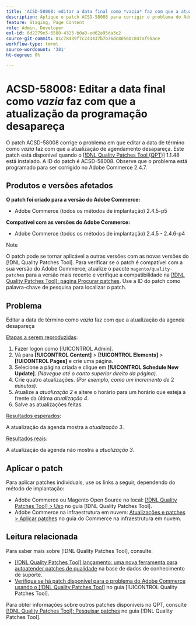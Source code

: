 ```yaml
---
title: 'ACSD-58008: editar a data final como *vazia* faz com que a atualização da programação desapareça'
description: Aplique o patch ACSD-58008 para corrigir o problema do Adobe Commerce em que editar a data de término como *vazia* faz com que a atualização de agendamento desapareça.
feature: Staging, Page Content
role: Admin, Developer
exl-id: 6d2279e5-6580-4325-b0a8-ed62a95da3c2
source-git-commit: 81c78439f7c243437b7b76dc80560c847af95ace
workflow-type: tm+mt
source-wordcount: '381'
ht-degree: 0%

---
```


# ACSD-58008: Editar a data final como *vazia* faz com que a atualização da programação desapareça

O patch ACSD-58008 corrige o problema em que editar a data de término como *vazia* faz com que a atualização de agendamento desapareça. Este patch está disponível quando o [[!DNL Quality Patches Tool (QPT)]](https://experienceleague.adobe.com/en/docs/commerce-knowledge-base/kb/announcements/commerce-announcements/magento-quality-patches-released-new-tool-to-self-serve-quality-patches) 1.1.48 está instalado. A ID do patch é ACSD-58008. Observe que o problema está programado para ser corrigido no Adobe Commerce 2.4.7.

## Produtos e versões afetados

**O patch foi criado para a versão do Adobe Commerce:**

* Adobe Commerce (todos os métodos de implantação) 2.4.5-p5

**Compatível com as versões do Adobe Commerce:**

* Adobe Commerce (todos os métodos de implantação) 2.4.5 - 2.4.6-p4

>[!NOTE]
>
>O patch pode se tornar aplicável a outras versões com as novas versões do [!DNL Quality Patches Tool]. Para verificar se o patch é compatível com a sua versão do Adobe Commerce, atualize o pacote `magento/quality-patches` para a versão mais recente e verifique a compatibilidade na [[!DNL Quality Patches Tool]: página Procurar patches](https://experienceleague.adobe.com/tools/commerce-quality-patches/index.html). Use a ID do patch como palavra-chave de pesquisa para localizar o patch.

## Problema

Editar a data de término como *vazia* faz com que a atualização da agenda desapareça

<u>Etapas a serem reproduzidas</u>:

1. Fazer logon como [!UICONTROL Admin].
1. Vá para **[!UICONTROL Content]** > **[!UICONTROL Elements]** > **[!UICONTROL Pages]** e crie uma página.
1. Selecione a página criada e clique em **[!UICONTROL Schedule New Update]**. *(Navegue até o canto superior direito da página)*.
1. Crie quatro atualizações. *(Por exemplo, como um incremento de* 2 *minutos)*.
1. Atualize a *atualização 2* e altere o horário para um horário que esteja à frente da última *atualização 4*.
1. Salve as atualizações feitas.

<u>Resultados esperados</u>:

A atualização da agenda mostra a *atualização 3*.

<u>Resultados reais</u>:

A atualização da agenda não mostra a *atualização 3*.

## Aplicar o patch

Para aplicar patches individuais, use os links a seguir, dependendo do método de implantação:

* Adobe Commerce ou Magento Open Source no local: [[!DNL Quality Patches Tool] > Uso](/help/tools/quality-patches-tool/usage.md) no guia [!DNL Quality Patches Tool].
* Adobe Commerce na infraestrutura em nuvem: [Atualizações e patches > Aplicar patches](https://experienceleague.adobe.com/docs/commerce-cloud-service/user-guide/develop/upgrade/apply-patches.html) no guia do Commerce na infraestrutura em nuvem.

## Leitura relacionada

Para saber mais sobre [!DNL Quality Patches Tool], consulte:

* [[!DNL Quality Patches Tool] lançamento: uma nova ferramenta para autoatender patches de qualidade](https://experienceleague.adobe.com/en/docs/commerce-knowledge-base/kb/announcements/commerce-announcements/magento-quality-patches-released-new-tool-to-self-serve-quality-patches) na base de dados de conhecimento de suporte.
* [Verifique se há patch disponível para o problema do Adobe Commerce usando o  [!DNL Quality Patches Tool]](/help/tools/quality-patches-tool/patches-available-in-qpt/check-patch-for-magento-issue-with-magento-quality-patches.md) no guia [!UICONTROL Quality Patches Tool].


Para obter informações sobre outros patches disponíveis no QPT, consulte [[!DNL Quality Patches Tool]: Pesquisar patches](https://experienceleague.adobe.com/tools/commerce-quality-patches/index.html) no guia [!DNL Quality Patches Tool].
